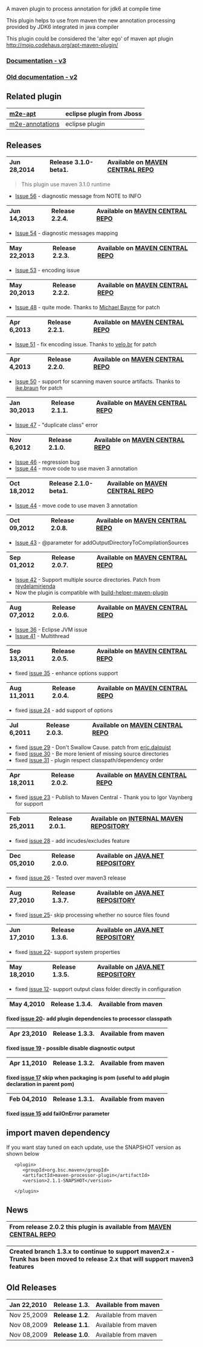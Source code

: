 A maven plugin to process annotation for jdk6 at compile time

This plugin helps to use from maven the new annotation processing provided by JDK6 integrated in java compiler

This plugin could be considered the 'alter ego' of maven apt plugin http://mojo.codehaus.org/apt-maven-plugin/

### [Documentation - v3](http://bsorrentino.github.io/maven-annotation-plugin/site3/index.html)

### [Old documentation - v2](http://bsorrentino.github.io/maven-annotation-plugin/site/index.html) 

## Related plugin ##
| [m2e-apt](https://github.com/jbosstools/m2e-apt) | eclipse plugin from Jboss |
|:-------------------------------------------------|:--------------------------|
| [m2e-annotations](https://github.com/ilx/m2e-annotations) | eclipse plugin |

## Releases ##
|Jun 28,2014 | **Release 3.1.0-beta1**. | Available on **[MAVEN CENTRAL REPO](http://search.maven.org/#artifactdetails%7Corg.bsc.maven%7Cmaven-processor-plugin%7C3.1.0-beta1%7Cmaven-plugin)** |
|:-----------|:-------------------------|:------------------------------------------------------------------------------------------------------------------------------------------------------|

> This plugin use maven 3.1.0 runtime

  * [Issue 56](https://code.google.com/p/maven-annotation-plugin/issues/detail?id=56) - diagnostic message from NOTE to INFO

|Jun 14,2013 | **Release 2.2.4**. | Available on **[MAVEN CENTRAL REPO](http://search.maven.org/#artifactdetails%7Corg.bsc.maven%7Cmaven-processor-plugin%7C2.2.4%7Cmaven-plugin)** |
|:-----------|:-------------------|:------------------------------------------------------------------------------------------------------------------------------------------------|

  * [Issue 54](https://code.google.com/p/maven-annotation-plugin/issues/detail?id=54) - diagnostic messages mapping

|May 22,2013 | **Release 2.2.3**. | Available on **[MAVEN CENTRAL REPO](http://repo2.maven.org/maven2)** |
|:-----------|:-------------------|:---------------------------------------------------------------------|

  * [Issue 53](https://code.google.com/p/maven-annotation-plugin/issues/detail?id=53) - encoding issue

|May 20,2013 | **Release 2.2.2**. | Available on **[MAVEN CENTRAL REPO](http://repo2.maven.org/maven2)** |
|:-----------|:-------------------|:---------------------------------------------------------------------|

  * [Issue 48](https://code.google.com/p/maven-annotation-plugin/issues/detail?id=48) - quite mode. Thanks to [Michael Bayne](https://plus.google.com/117324666946590926145/posts) for patch

|Apr 6,2013 | **Release 2.2.1**. | Available on **[MAVEN CENTRAL REPO](http://repo2.maven.org/maven2)** |
|:----------|:-------------------|:---------------------------------------------------------------------|

  * [Issue 51](https://code.google.com/p/maven-annotation-plugin/issues/detail?id=51) - fix encoding issue. Thanks to [velo.br](https://code.google.com/u/102940695378864761236/) for patch

|Apr 4,2013 | **Release 2.2.0**. | Available on **[MAVEN CENTRAL REPO](http://repo2.maven.org/maven2)** |
|:----------|:-------------------|:---------------------------------------------------------------------|

  * [Issue 50](https://code.google.com/p/maven-annotation-plugin/issues/detail?id=50) - support for scanning maven source artifacts. Thanks to [ike.braun](https://code.google.com/u/118168999421226108052/) for patch


|Jan 30,2013 | **Release 2.1.1**. | Available on **[MAVEN CENTRAL REPO](http://repo2.maven.org/maven2)** |
|:-----------|:-------------------|:---------------------------------------------------------------------|

  * [Issue 47](https://code.google.com/p/maven-annotation-plugin/issues/detail?id=47) - "duplicate class" error

|Nov 6,2012 | **Release 2.1.0**. | Available on **[MAVEN CENTRAL REPO](http://repo2.maven.org/maven2)** |
|:----------|:-------------------|:---------------------------------------------------------------------|

  * [Issue 46](https://code.google.com/p/maven-annotation-plugin/issues/detail?id=46) - regression bug
  * [Issue 44](https://code.google.com/p/maven-annotation-plugin/issues/detail?id=44) - move code to use maven 3 annotation

|Oct 18,2012 | **Release 2.1.0-beta1**. | Available on **[MAVEN CENTRAL REPO](http://repo2.maven.org/maven2)** |
|:-----------|:-------------------------|:---------------------------------------------------------------------|

  * [Issue 44](https://code.google.com/p/maven-annotation-plugin/issues/detail?id=44) - move code to use maven 3 annotation

|Oct 09,2012 | **Release 2.0.8**. | Available on **[MAVEN CENTRAL REPO](http://repo2.maven.org/maven2)** |
|:-----------|:-------------------|:---------------------------------------------------------------------|

  * [Issue 43](https://code.google.com/p/maven-annotation-plugin/issues/detail?id=43) - @parameter for addOutputDirectoryToCompilationSources

|Sep 01,2012 | **Release 2.0.7**. | Available on **[MAVEN CENTRAL REPO](http://repo2.maven.org/maven2)** |
|:-----------|:-------------------|:---------------------------------------------------------------------|

  * [Issue 42](https://code.google.com/p/maven-annotation-plugin/issues/detail?id=42) - Support multiple source directories. Patch from [reydelamirienda](http://code.google.com/u/103602787751821521391/)
  * Now the plugin is compatible with [build-helper-maven-plugin](http://mojo.codehaus.org/build-helper-maven-plugin/)

|Aug 07,2012 | **Release 2.0.6**. | Available on **[MAVEN CENTRAL REPO](http://repo2.maven.org/maven2)** |
|:-----------|:-------------------|:---------------------------------------------------------------------|

  * [Issue 36](https://code.google.com/p/maven-annotation-plugin/issues/detail?id=36) - Eclipse JVM issue
  * [Issue 41](https://code.google.com/p/maven-annotation-plugin/issues/detail?id=41) - Multithread

|Sep 13,2011 | **Release 2.0.5**. | Available on **[MAVEN CENTRAL REPO](http://repo2.maven.org/maven2)** |
|:-----------|:-------------------|:---------------------------------------------------------------------|

  * fixed [issue 35](https://code.google.com/p/maven-annotation-plugin/issues/detail?id=35) -  enhance options support

|Aug 11,2011 | **Release 2.0.4**. | Available on **[MAVEN CENTRAL REPO](http://repo2.maven.org/maven2)** |
|:-----------|:-------------------|:---------------------------------------------------------------------|

  * fixed [issue 24](https://code.google.com/p/maven-annotation-plugin/issues/detail?id=24) -  add support of options

|Jul 6,2011 | **Release 2.0.3**. | Available on **[MAVEN CENTRAL REPO](http://repo2.maven.org/maven2)** |
|:----------|:-------------------|:---------------------------------------------------------------------|

  * fixed [issue 29](https://code.google.com/p/maven-annotation-plugin/issues/detail?id=29) -  Don't Swallow Cause. patch from [eric.dalquist](http://code.google.com/u/eric.dalquist/)
  * fixed [issue 30](https://code.google.com/p/maven-annotation-plugin/issues/detail?id=30) -  Be more lenient of missing source directories
  * fixed [issue 31](https://code.google.com/p/maven-annotation-plugin/issues/detail?id=31) -  plugin respect classpath/dependency order


|Apr 18,2011 | **Release 2.0.2**. | Available on **[MAVEN CENTRAL REPO](http://repo2.maven.org/maven2)** |
|:-----------|:-------------------|:---------------------------------------------------------------------|

  * fixed [issue 23](https://code.google.com/p/maven-annotation-plugin/issues/detail?id=23) -  Publish to Maven Central - Thank you to Igor Vaynberg for support

|Feb 25,2011 | **Release 2.0.1**. | Available on **[INTERNAL MAVEN REPOSITORY](http://maven-annotation-plugin.googlecode.com/svn/docs/usage.html)** |
|:-----------|:-------------------|:----------------------------------------------------------------------------------------------------------------|

  * fixed [issue 28](https://code.google.com/p/maven-annotation-plugin/issues/detail?id=28) -  add incudes/excludes feature

|Dec 05,2010 | **Release 2.0.0**. | Available on **[JAVA.NET REPOSITORY](http://maven-annotation-plugin.googlecode.com/svn/docs/usage.html)** |
|:-----------|:-------------------|:----------------------------------------------------------------------------------------------------------|

  * fixed [issue 26](https://code.google.com/p/maven-annotation-plugin/issues/detail?id=26) -  Tested over maven3 release

|Aug 27,2010 | **Release 1.3.7**. | Available on **[JAVA.NET REPOSITORY](http://maven-annotation-plugin.googlecode.com/svn/docs/usage.html)** |
|:-----------|:-------------------|:----------------------------------------------------------------------------------------------------------|

  * fixed [issue 25](https://code.google.com/p/maven-annotation-plugin/issues/detail?id=25)- skip processing whether no source files found

|Jun 17,2010 | **Release 1.3.6**. | Available on **[JAVA.NET REPOSITORY](http://maven-annotation-plugin.googlecode.com/svn/docs/usage.html)** |
|:-----------|:-------------------|:----------------------------------------------------------------------------------------------------------|

  * fixed [issue 22](https://code.google.com/p/maven-annotation-plugin/issues/detail?id=22)- support system properties

|May 18,2010 | **Release 1.3.5**. | Available on **[JAVA.NET REPOSITORY](http://maven-annotation-plugin.googlecode.com/svn/docs/usage.html)** |
|:-----------|:-------------------|:----------------------------------------------------------------------------------------------------------|

  * fixed [issue 12](https://code.google.com/p/maven-annotation-plugin/issues/detail?id=12)- support output class folder directly in configuration

|May 4,2010 | **Release 1.3.4**. | Available from maven  |
|:----------|:-------------------|:----------------------|

**fixed [issue 20](https://code.google.com/p/maven-annotation-plugin/issues/detail?id=20)- add plugin dependencies to processor classpath**

|Apr 23,2010 | **Release 1.3.3**. | Available from maven  |
|:-----------|:-------------------|:----------------------|

**fixed [issue 19](https://code.google.com/p/maven-annotation-plugin/issues/detail?id=19) - possible disable diagnostic output**

|Apr 11,2010 | **Release 1.3.2**. | Available from maven  |
|:-----------|:-------------------|:----------------------|

**fixed [issue 17](https://code.google.com/p/maven-annotation-plugin/issues/detail?id=17) skip when packaging is pom (useful to add plugin declaration in parent pom)**

|Feb 04,2010 | **Release 1.3.1**. | Available from maven |
|:-----------|:-------------------|:---------------------|

**fixed [issue 15](https://code.google.com/p/maven-annotation-plugin/issues/detail?id=15) add failOnError parameter**


## import maven dependency ##

If you want stay tuned on each update, use the SNAPSHOT version as shown below

```
   <plugin>
      <groupId>org.bsc.maven</groupId>
      <artifactId>maven-processor-plugin</artifactId>
      <version>2.1.1-SNAPSHOT</version>

   </plugin>

```

## News ##

| From release 2.0.2 this plugin is available from  **[MAVEN CENTRAL REPO](http://repo2.maven.org/maven2)** |
|:----------------------------------------------------------------------------------------------------------|

|Created branch 1.3.x to continue to support maven2.x - Trunk has been moved to release 2.x that will support maven3 features|
|:---------------------------------------------------------------------------------------------------------------------------|

## Old Releases ##
|Jan 22,2010 | **Release 1.3**. | Available from maven|
|:-----------|:-----------------|:--------------------|
|Nov 25,2009 | **Release 1.2**. | Available from maven|
|Nov 08,2009 | **Release 1.1**. | Available from maven|
|Nov 08,2009 | **Release 1.0**. | Available from maven|
